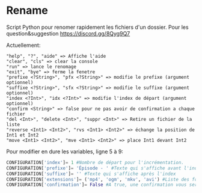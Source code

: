 # Rename
Script Python pour renomer rapidement les fichiers d'un dossier.
Pour les question&suggestion https://discord.gg/8Qyg9Q7

Actuellement:
```"show", "view", "list" => Affiche la liste des fichiers traiter par le script
"help", "?", "aide" => Affiche l'aide
"clear", "cls" => clear la console
"run" => lance le renomage
"exit", "bye" => ferme la fenetre
"prefixe <?String>", "pfx <?String>" => modifie le prefixe (argument optionnel)
"suffixe <?String>", "sfx <?String>" => modifie le suffixe (argument optionnel)
"index <?Int>", "idx <?Int>" => modifie l'index de départ (argument optionnel)
"confirm <String>" => false pour ne pas avoir de confirmation a chaque fichier
"del <Int>", "delete <Int>", "suppr <Int>" => Retire un fichier de la liste
"reverse <Int1> <Int2>", "rvs <Int1> <Int2>" => échange la position de Int1 et Int2
"move <Int1> <Int2>", "mve <Int1> <Int2>" => place Int1 devant Int2
```

Pour modifier en dure les variables, ligne 5 à 9:
```python
CONFIGURATION['index']= 1 #Nombre de départ pour l'incrémentation.
CONFIGURATION['prefixe']= 'Épisode - ' #Texte qui s'affiche avant l'index
CONFIGURATION['suffixe']= '' #Texte qui s'affiche après l'index
CONFIGURATION['extensions']= ('mp4', 'ogm', 'mkv', 'avi') #Liste des formats de fichier pris en compte par le script
CONFIGURATION['confirmation']= False #A true, une confirmation vous sera demandez avant de renommer un fichier
```
